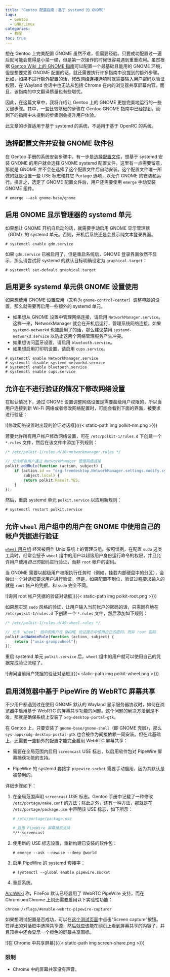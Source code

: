 ```yaml
---
title: "Gentoo 配置指南：基于 systemd 的 GNOME"
tags:
  - Gentoo
  - GNU/Linux
categories:
  - 教程
toc: true
---
```


想在 Gentoo 上完美配置 GNOME 虽然不难，但需要经验。只要成功配置过一遍后就可能会觉得是小菜一碟，但是第一次操作的时候很容易遇到重重坎坷。虽然根据 [Gentoo Wiki 上的 GNOME 指南][gentoo-gnome-guide]可以配置一个最基础且能用的 GNOME 环境，但是想要完善 GNOME 配置的话，就还需要执行许多指南中没提到的额外步骤。比如，如果不进行额外配置的话，修改网络连接选项时就需要输入用户密码以验证权限，在 Wayland 会话中也无法从包括 Chrome 在内的浏览器共享屏幕内容。而且，该指南的中文翻译质量也有些堪忧。

因此，在这篇文章中，我将介绍让 Gentoo 上的 GNOME 更加完美地运行的一些关键步骤。其中，一些比较基础的步骤在 Gentoo GNOME 指南中已经提到，而剩下的指南中未提到的步骤则会提升用户体验。

此文章的步骤适用于基于 systemd 的系统，不适用于基于 OpenRC 的系统。

[gentoo-gnome-guide]: https://wiki.gentoo.org/wiki/GNOME/Guide/zh-cn

## 选择配置文件并安装 GNOME 软件包

在 Gentoo 手册的系统安装步骤中，有一步是[选择配置文件][handbook-profile]，想基于 systemd 安装 GNOME 的用户就会选择 GNOME systemd 配置文件。这里有一点需要留意，那就是 GNOME 并不会在选择了这个配置文件后自动安装。这个配置文件唯一所做的就是设置一些 USE 标志和其它 Portage 选项，以允许 GNOME 的安装和运行。换言之，选定了 GNOME 配置文件后，用户还需要使用 `emerge` 手动安装 GNOME 组件。

```console
# emerge --ask gnome-base/gnome
```

[handbook-profile]: https://wiki.gentoo.org/wiki/Handbook:AMD64/Installation/Base/zh-cn#.E9.80.89.E6.8B.A9.E6.AD.A3.E7.A1.AE.E7.9A.84.E9.85.8D.E7.BD.AE.E6.96.87.E4.BB.B6

## 启用 GNOME 显示管理器的 systemd 单元

如果想让 GNOME 开机自启动的话，就需要手动启用 GNOME 显示管理器（GDM）的 systemd 单元。否则，开机后系统还是会显示纯文本登录界面。

```console
# systemctl enable gdm.service
```

如果 `gdm.service` 已被启用了，但是重启系统后，GNOME 登录界面依然不显示，那么请尝试将 systemd 的默认目标明确设定为 `graphical.target`：

```console
# systemctl set-default graphical.target
```

## 启用更多 systemd 单元供 GNOME 设置使用

如果想使用 GNOME 设置应用（又称为 `gnome-control-center`）调整电脑的设置，那么就需要再启用一些额外的 systemd 单元。

- 如果想从 GNOME 设置中管理网络连接，请启用 `NetworkManager.service`。这样一来，NetworkManager 就会在开机后运行，管理系统网络连接。如果 `systemd-networkd` 也被启用了的话，那么建议禁用 `systemd-networkd.service` 以防止这两个网络管理服务产生冲突。
- 如果想访问蓝牙设置，请启用 `bluetooth.service`。
- 如果想启用打印机设置，请启用 `cups.service`。

```console
# systemctl enable NetworkManager.service
# systemctl disable systemd-networkd.service
# systemctl enable bluetooth.service
# systemctl enable cups.service
```

## 允许在不进行验证的情况下修改网络设置

在默认情况下，通过 GNOME 设置调整网络设置是需要超级用户权限的，所以当用户连接到新 Wi-Fi 网络或者修改网络配置时，可能会看到下面的界面，被要求进行验证：

![修改网络设置时出现的验证对话框]({{< static-path img polkit-nm.png >}})

若要允许所有用户帐户修改网络设置，可在 `/etc/polkit-1/rules.d` 下创建一个 `*.rules` 文件，然后在该文件中添加下列规则：

```js
/* /etc/polkit-1/rules.d/10-networkmanager.rules */

// 允许所有用户通过 NetworkManager 管理网络连接
polkit.addRule(function (action, subject) {
    if (action.id == "org.freedesktop.NetworkManager.settings.modify.system" &&
        subject.local) {
        return polkit.Result.YES;
    }
});
```

然后，重启 systemd 单元 `polkit.service` 以应用新规则：

```console
# systemctl restart polkit.service
```

## 允许 `wheel` 用户组中的用户在 GNOME 中使用自己的帐户凭据进行验证

[`wheel` 用户组][wheel-group] 经常被用作 Unix 系统上的管理员组。按照惯例，在配置 `sudo` 这类工具时，经常会授予 `wheel` 组中的用户以超级用户身份运行命令的权限，并且允许用户使用*自己的*密码进行验证，而非 `root` 帐户的密码。

当 GNOME 需要以超级用户权限执行任务时（例如，挂载内部硬盘中的分区），会弹出一个对话框要求用户进行验证。但是，如果配置不到位，验证过程要求输入的就是 `root` 帐户的凭据，和 `sudo` 完全不同。

![询问 root 帐户凭据的验证对话框]({{< static-path img polkit-root.png >}})

如果想实现 `sudo` 风格的验证，让用户输入当前帐户的密码的话，只需同样地在 `/etc/polkit-1/rules.d` 下创建一个 `*.rules` 文件，然后添加如下规则：

```js
/* /etc/polkit-1/rules.d/49-wheel.rules */

// 允许 'wheel' 组中的用户在 GNOME 验证提示中使用自己的密码，而非 root 密码
polkit.addAdminRule(function (action, subject) {
    return ["unix-group:wheel"];
});
```

重启 systemd 单元 `polkit.service` 后，`wheel` 组中的用户就可以使用自己的凭据完成验证流程了。

![询问当前用户凭据的验证对话框]({{< static-path img polkit-wheel.png >}})

[wheel-group]: https://zh.wikipedia.org/zh-cn/Wheel_(%E9%9B%BB%E8%85%A6%E7%A7%91%E5%AD%B8%E8%A1%93%E8%AA%9E)

## 启用浏览器中基于 PipeWire 的 WebRTC 屏幕共享

不少用户都遇到过在使用 GNOME 默认的 Wayland 显示服务器协议时，如何在浏览器中启用基于 WebRTC 的屏幕共享功能的问题。这个问题的解决方法倒是不难，那就是确保系统上安装了 `xdg-desktop-portal-gtk`。

在 Gentoo 上，只要安装了 `gnome-base/gnome-shell`（即 GNOME 壳层），那么 `sys-apps/xdg-desktop-portal-gtk` 也会被作为间接依赖一同安装。但在此基础上，还需要一些额外的配置才能完全启用 WebRTC 屏幕共享：

- 需要在全局范围内启用 `screencast` USE 标志，以启用软件包对 PipeWire 屏幕捕获功能的支持。

- PipeWire 的 systemd 套接字 `pipewire.socket` 需要手动启用，因为其默认是被禁用的。

详细步骤如下：

1. 在全局范围声明 `screencast` USE 标志。Gentoo 手册中记载了一种修改 `/etc/portage/make.conf` 的[方法][handbook-use]；除此之外，还有一种方法，那就是在 `/etc/portage/package.use` 中声明该 USE 标志，如下所示：

   ```sh
   # /etc/portage/package.use

   # 启用 PipeWire 屏幕捕获支持
   */* screencast
   ```

2. 使用新的 USE 标志设置，重新构建已安装的软件包：

   ```console
   # emerge --ask --newuse --deep @world
   ```
3. 启用 PipeWire 的 systemd 套接字：

   ```console
   # systemctl --global enable pipewire.socket
   ```

4. 重启系统。

[ArchWiki][archwiki-webrtc] 称，FireFox 默认已经启用了 WebRTC PipeWire 支持，而在 Chromium/Chrome 上则还需要启用以下实验性功能：

```
chrome://flags/#enable-webrtc-pipewire-capturer
```

如果想测试配置是否成功，可以在[这个测试页面][screen-capture-test]中点击“Screen capture”按钮。在弹出的对话框中选择共享源，然后就应该能在网页上看到屏幕共享的内容了，并且顶栏中还会显示一个橙色的屏幕共享图标。

![在 Chrome 中共享屏幕]({{< static-path img screen-share.png >}})

### 限制

- Chrome 中的屏幕共享没有声音。

[handbook-use]: https://wiki.gentoo.org/wiki/Handbook:AMD64/Working/USE/zh-cn#.E5.A3.B0.E6.98.8E.E6.B0.B8.E4.B9.85USE.E6.A0.87.E5.BF.97
[archwiki-webrtc]: https://wiki.archlinuxcn.org/wiki/PipeWire#WebRTC_%E5%B1%8F%E5%B9%95%E5%85%B1%E4%BA%AB
[screen-capture-test]: https://mozilla.github.io/webrtc-landing/gum_test.html
